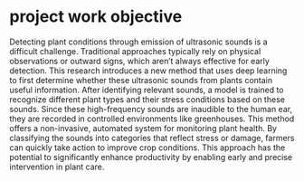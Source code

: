 # project work objective 

Detecting plant conditions through emission of ultrasonic sounds is a difficult challenge. Traditional approaches typically rely on physical observations or outward signs, which aren’t always effective for early detection. This research introduces a new method that uses deep learning to first determine whether these ultrasonic sounds from plants contain useful information. After identifying relevant sounds, a model is trained to recognize different plant types and their stress conditions based on these sounds. Since these high-frequency sounds are inaudible to the human ear, they are recorded in controlled environments like greenhouses. This method offers a non-invasive, automated system for monitoring plant health. By classifying the sounds into categories that reflect stress or damage, farmers can quickly take action to improve crop conditions. This approach has the potential to significantly enhance productivity by enabling early and precise intervention in plant care.
